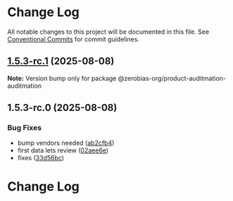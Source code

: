 # Change Log

All notable changes to this project will be documented in this file.
See [Conventional Commits](https://conventionalcommits.org) for commit guidelines.

## [1.5.3-rc.1](https://github.com/zerobias-org/product/compare/@zerobias-org/product-auditmation-auditmation@1.5.3-rc.0...@zerobias-org/product-auditmation-auditmation@1.5.3-rc.1) (2025-08-08)

**Note:** Version bump only for package @zerobias-org/product-auditmation-auditmation





## 1.5.3-rc.0 (2025-08-08)


### Bug Fixes

* bump vendors needed ([ab2cfb4](https://github.com/zerobias-org/product/commit/ab2cfb4a9cf2e3008e08b068f98011fec096c932))
* first data lets review ([02aee6e](https://github.com/zerobias-org/product/commit/02aee6e8c4f11675de7c63a00f4c8254a67a4dd7))
* fixes ([33d56bc](https://github.com/zerobias-org/product/commit/33d56bcaedf3fa5e3939a33c0fb57eda53539d05))





# Change Log
